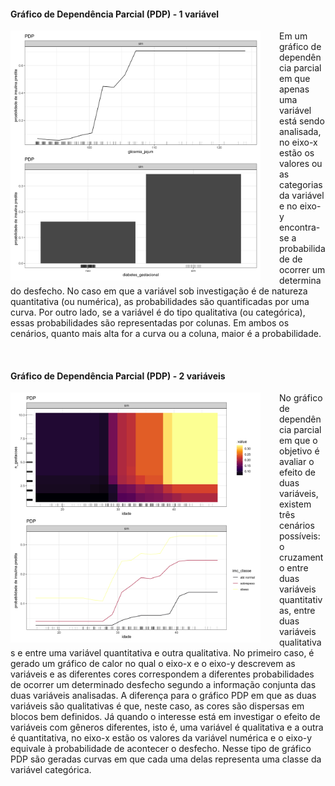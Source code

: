 #### Gráfico de Dependência Parcial (PDP) - 1 variável

<img src="one_pdp_plot_xgb.png" width="400" style="float: left; padding-right: 30px"/>


Em um gráfico de dependência parcial em que apenas uma variável está sendo analisada, no eixo-x estão os valores ou as categorias da variável e no eixo-y encontra-se a probabilidade de ocorrer um determinado desfecho. No caso em que a variável sob investigação é de natureza quantitativa (ou numérica), as probabilidades são quantificadas por uma curva. Por outro lado, se a variável é do tipo qualitativa (ou categórica), essas probabilidades são representadas por colunas. Em ambos os cenários, quanto mais alta for a curva ou a coluna, maior é a probabilidade.

<br clear="left"/>

#### Gráfico de Dependência Parcial (PDP) - 2 variáveis

<img src="two_pdp_plot_xgb.png" width="400" style="float: left; padding-right: 30px"/>

No gráfico de dependência parcial em que o objetivo é avaliar o efeito de duas variáveis, existem três cenários possíveis: o cruzamento entre duas variáveis quantitativas, entre duas variáveis qualitativas e entre uma variável quantitativa e outra qualitativa. No primeiro caso, é gerado um gráfico de calor no qual o eixo-x e o eixo-y descrevem as variáveis e as diferentes cores correspondem a diferentes probabilidades de ocorrer um determinado desfecho segundo a informação conjunta das duas variáveis analisadas. A diferença para o gráfico PDP em que as duas variáveis são qualitativas é que, neste caso, as cores são dispersas em blocos bem definidos. Já quando o interesse está em investigar o efeito de variáveis com gêneros diferentes, isto é, uma variável é qualitativa e a outra é quantitativa, no eixo-x estão os valores da variável numérica e o eixo-y equivale à probabilidade de acontecer o desfecho. Nesse tipo de gráfico PDP são geradas curvas em que cada uma delas representa uma classe da variável categórica.

